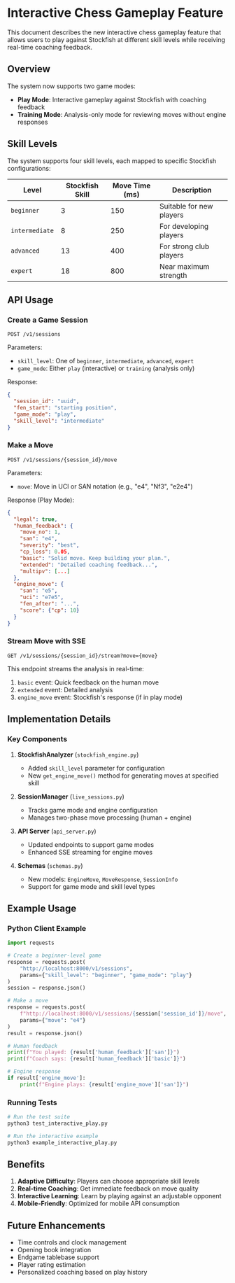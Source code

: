 # Interactive Chess Gameplay Feature

This document describes the new interactive chess gameplay feature that allows users to play against Stockfish at different skill levels while receiving real-time coaching feedback.

## Overview

The system now supports two game modes:
- **Play Mode**: Interactive gameplay against Stockfish with coaching feedback
- **Training Mode**: Analysis-only mode for reviewing moves without engine responses

## Skill Levels

The system supports four skill levels, each mapped to specific Stockfish configurations:

| Level         | Stockfish Skill | Move Time (ms) | Description                  |
|---------------|-----------------|----------------|------------------------------|
| `beginner`    | 3               | 150            | Suitable for new players     |
| `intermediate`| 8               | 250            | For developing players       |
| `advanced`    | 13              | 400            | For strong club players      |
| `expert`      | 18              | 800            | Near maximum strength        |

## API Usage

### Create a Game Session

```http
POST /v1/sessions
```

Parameters:
- `skill_level`: One of `beginner`, `intermediate`, `advanced`, `expert`
- `game_mode`: Either `play` (interactive) or `training` (analysis only)

Response:
```json
{
  "session_id": "uuid",
  "fen_start": "starting position",
  "game_mode": "play",
  "skill_level": "intermediate"
}
```

### Make a Move

```http
POST /v1/sessions/{session_id}/move
```

Parameters:
- `move`: Move in UCI or SAN notation (e.g., "e4", "Nf3", "e2e4")

Response (Play Mode):
```json
{
  "legal": true,
  "human_feedback": {
    "move_no": 1,
    "san": "e4",
    "severity": "best",
    "cp_loss": 0.05,
    "basic": "Solid move. Keep building your plan.",
    "extended": "Detailed coaching feedback...",
    "multipv": [...]
  },
  "engine_move": {
    "san": "e5",
    "uci": "e7e5",
    "fen_after": "...",
    "score": {"cp": 10}
  }
}
```

### Stream Move with SSE

```http
GET /v1/sessions/{session_id}/stream?move={move}
```

This endpoint streams the analysis in real-time:
1. `basic` event: Quick feedback on the human move
2. `extended` event: Detailed analysis
3. `engine_move` event: Stockfish's response (if in play mode)

## Implementation Details

### Key Components

1. **StockfishAnalyzer** (`stockfish_engine.py`)
   - Added `skill_level` parameter for configuration
   - New `get_engine_move()` method for generating moves at specified skill

2. **SessionManager** (`live_sessions.py`)
   - Tracks game mode and engine configuration
   - Manages two-phase move processing (human + engine)

3. **API Server** (`api_server.py`)
   - Updated endpoints to support game modes
   - Enhanced SSE streaming for engine moves

4. **Schemas** (`schemas.py`)
   - New models: `EngineMove`, `MoveResponse`, `SessionInfo`
   - Support for game mode and skill level types

## Example Usage

### Python Client Example

```python
import requests

# Create a beginner-level game
response = requests.post(
    "http://localhost:8000/v1/sessions",
    params={"skill_level": "beginner", "game_mode": "play"}
)
session = response.json()

# Make a move
response = requests.post(
    f"http://localhost:8000/v1/sessions/{session['session_id']}/move",
    params={"move": "e4"}
)
result = response.json()

# Human feedback
print(f"You played: {result['human_feedback']['san']}")
print(f"Coach says: {result['human_feedback']['basic']}")

# Engine response
if result['engine_move']:
    print(f"Engine plays: {result['engine_move']['san']}")
```

### Running Tests

```bash
# Run the test suite
python3 test_interactive_play.py

# Run the interactive example
python3 example_interactive_play.py
```

## Benefits

1. **Adaptive Difficulty**: Players can choose appropriate skill levels
2. **Real-time Coaching**: Get immediate feedback on move quality
3. **Interactive Learning**: Learn by playing against an adjustable opponent
4. **Mobile-Friendly**: Optimized for mobile API consumption

## Future Enhancements

- Time controls and clock management
- Opening book integration
- Endgame tablebase support
- Player rating estimation
- Personalized coaching based on play history